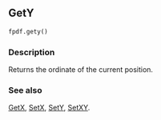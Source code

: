 ## GetY ##

```python
fpdf.gety()
```
### Description ###

Returns the ordinate of the current position.


### See also ###

[GetX](GetX.md), [SetX](SetX.md), [SetY](SetY.md), [SetXY](SetXY.md).
